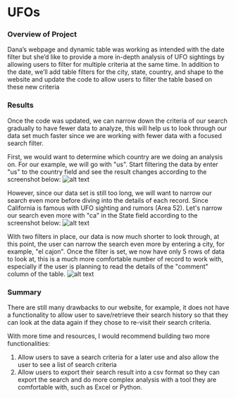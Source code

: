 # UFOs

### Overview of Project
Dana’s webpage and dynamic table was working as intended with the date filter but she’d like to provide a more in-depth analysis of UFO sightings by allowing users to filter for multiple criteria at the same time. In addition to the date, we’ll add table filters for the city, state, country, and shape to the website and update the code to allow users to filter the table based on these new criteria

### Results
Once the code was updated, we can narrow down the criteria of our search gradually to have fewer data to analyze, this will help us to look through our data set much faster since we are working with fewer data with a focused search filter.

First, we would want to determine which country are we doing an analysis on. For our example, we will go with "us". Start filtering the data by enter "us" to the country field and see the result changes according to the screenshot below:
![alt text](static/country_filter.png)

However, since our data set is still too long, we will want to narrow our search even more before diving into the details of each record. Since California is famous with UFO sighting and rumors (Area 52). Let's narrow our search even more with "ca" in the State field according to the screenshot below:
![alt text](static/state_filter.png)

With two filters in place, our data is now much shorter to look through, at this point, the user can narrow the search even more by entering a city, for example, "el cajon". Once the filter is set, we now have only 5 rows of data to look at, this is a much more comfortable number of record to work with, especially if the user is planning to read the details of the "comment" column of the table. 
![alt text](static/city_filter.png)

### Summary
There are still many drawbacks to our website, for example, it does not have a functionality to allow user to save/retrieve their search history so that they can look at the data again if they chose to re-visit their search criteria.

With more time and resources, I would recommend building two more functionalities:
1. Allow users to save a search criteria for a later use and also allow the user to see a list of search criteria
2. Allow users to export their search result into a csv format so they can export the search and do more complex analysis with a tool they are comfortable with, such as Excel or Python. 